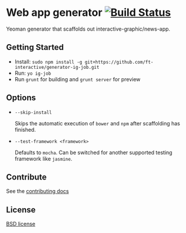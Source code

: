 # Web app generator [![Build Status](https://secure.travis-ci.org/ft-interactive/generator-ig-job.png?branch=master)](http://travis-ci.org/ft-interactive/generator-ig-job)

Yeoman generator that scaffolds out interactive-graphic/news-app.


## Getting Started

- Install: `sudo npm install -g git+https://github.com/ft-interactive/generator-ig-job.git`
- Run: `yo ig-job`
- Run `grunt` for building and `grunt server` for preview


## Options

* `--skip-install`

  Skips the automatic execution of `bower` and `npm` after scaffolding has finished.

* `--test-framework <framework>`

  Defaults to `mocha`. Can be switched for another supported testing framework like `jasmine`.


## Contribute

See the [contributing docs](https://github.com/yeoman/yeoman/blob/master/contributing.md)


## License

[BSD license](http://opensource.org/licenses/bsd-license.php)
